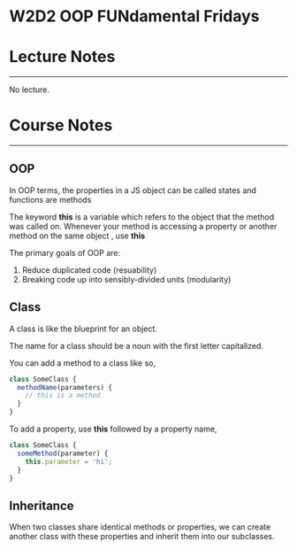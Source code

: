 # W2D2 OOP FUNdamental Fridays 
# Lecture Notes
_________________
No lecture.

# Course Notes
_________________
## OOP
In OOP terms, the properties in a JS object can be called states and functions are methods

The keyword **this** is a variable which refers to the object that the method was called on. Whenever your method is accessing a property or another method on the same object , use **this**

The primary goals of OOP are:

1. Reduce duplicated code (resuability)
2. Breaking code up into sensibly-divided units (modularity) 

## Class
A class is like the blueprint for an object. 

The name for a class should be a noun with the first letter capitalized.

You can add a method to a class like so,
```javascript
class SomeClass {
  methodName(parameters) {
    // this is a method
  }
}
```
To add a property, use **this** followed by a property name,
```javascript
class SomeClass {
  someMethod(parameter) {
    this.parameter = 'hi';
  }
}
```

## Inheritance
When two classes share identical methods or properties, we can create another class with these properties and inherit them into our subclasses.